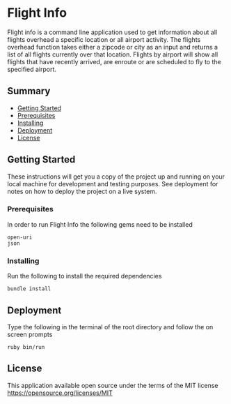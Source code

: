 # Flight Info

Flight info is a command line application used to get information about all flights overhead a specific location or all airport activity. The flights overhead function takes either a zipcode or city as an input and returns a list of all flights currently over that location. Flights by airport will show all flights that have recently arrived, are enroute or are scheduled to fly to the specified airport. 


## Summary

  - [Getting Started](#getting-started)
  - [Prerequisites](#prerequisites)
  - [Installing](#installing)
  - [Deployment](#deployment)
  - [License](#license)

## Getting Started

These instructions will get you a copy of the project up and running on
your local machine for development and testing purposes. See deployment
for notes on how to deploy the project on a live system.

### Prerequisites

In order to run Flight Info the following gems need to be installed

    open-uri
    json

### Installing

Run the following to install the required dependencies

    bundle install


## Deployment

Type the following in the terminal of the root directory and follow the on screen prompts
  
    ruby bin/run

## License

This application available open source under the terms of the MIT license 
https://opensource.org/licenses/MIT
